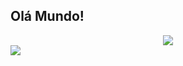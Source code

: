 ## Olá Mundo!

<div align="center">
  <img src="https://github-readme-stats.vercel.app/api?username=deboralili&show_icons=true&theme=ambient_gradient&hide=prs&card_width=200px&disable_animations=true"/>
</div>

<div>
  <a href="www.linkedin.com/in/débora-lessa-b42851360" target="_blank">
    <img src="https://img.shields.io/badge/-LinkedIn-%230077B5?style=for-the-badge&logo=linkedin&logoColor=white" target="_blank">
  </a>
</div>
